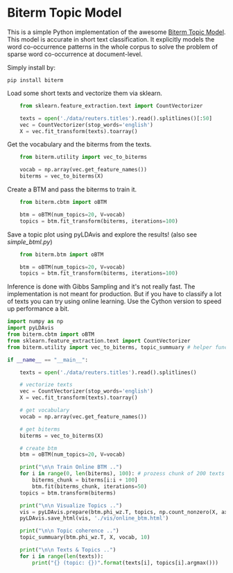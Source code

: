 # Biterm Topic Model

This is a simple Python implementation of the awesome
[Biterm Topic Model](http://citeseerx.ist.psu.edu/viewdoc/download?doi=10.1.1.402.4032&rep=rep1&type=pdf).
This model is accurate in short text classification.
It explicitly models the word co-occurrence patterns in the whole corpus to solve the problem of sparse word co-occurrence at document-level.

Simply install by:
```
pip install biterm
```

Load some short texts and vectorize them via sklearn.

```python
    from sklearn.feature_extraction.text import CountVectorizer

    texts = open('./data/reuters.titles').read().splitlines()[:50]
    vec = CountVectorizer(stop_words='english')
    X = vec.fit_transform(texts).toarray()
```
Get the vocabulary and the biterms from the texts.
```python
    from biterm.utility import vec_to_biterms

    vocab = np.array(vec.get_feature_names())
    biterms = vec_to_biterms(X)
```
Create a BTM and pass the biterms to train it.
```python
    from biterm.cbtm import oBTM

    btm = oBTM(num_topics=20, V=vocab)
    topics = btm.fit_transform(biterms, iterations=100)
```
Save a topic plot using pyLDAvis and explore the results! (also see *simple_btml.py*)
```python
    from biterm.btm import oBTM

    btm = oBTM(num_topics=20, V=vocab)
    topics = btm.fit_transform(biterms, iterations=100)
```

Inference is done with Gibbs Sampling and it's not really fast. The implementation is not meant for production.
But if you have to classify a lot of texts you can try using online learning. Use the Cython version to speed up performance a bit.
```python
import numpy as np
import pyLDAvis
from biterm.cbtm import oBTM 
from sklearn.feature_extraction.text import CountVectorizer
from biterm.utility import vec_to_biterms, topic_summuary # helper functions

if __name__ == "__main__":

    texts = open('./data/reuters.titles').read().splitlines()

    # vectorize texts
    vec = CountVectorizer(stop_words='english')
    X = vec.fit_transform(texts).toarray()

    # get vocabulary
    vocab = np.array(vec.get_feature_names())

    # get biterms
    biterms = vec_to_biterms(X)

    # create btm
    btm = oBTM(num_topics=20, V=vocab)

    print("\n\n Train Online BTM ..")
    for i in range(0, len(biterms), 100): # prozess chunk of 200 texts
        biterms_chunk = biterms[i:i + 100]
        btm.fit(biterms_chunk, iterations=50)
    topics = btm.transform(biterms)

    print("\n\n Visualize Topics ..")
    vis = pyLDAvis.prepare(btm.phi_wz.T, topics, np.count_nonzero(X, axis=1), vocab, np.sum(X, axis=0))
    pyLDAvis.save_html(vis, './vis/online_btm.html')

    print("\n\n Topic coherence ..")
    topic_summuary(btm.phi_wz.T, X, vocab, 10)

    print("\n\n Texts & Topics ..")
    for i in range(len(texts)):
        print("{} (topic: {})".format(texts[i], topics[i].argmax()))
```